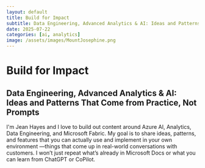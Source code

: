```yaml
---
layout: default
title: Build for Impact
subtitle: Data Engineering, Advanced Analytics & AI: Ideas and Patterns That Come from Practice, Not Prompts
date: 2025-07-22
categories: [ai, analytics]
image: /assets/images/MountJosephine.png
---
```


# Build for Impact

## Data Engineering, Advanced Analytics & AI: Ideas and Patterns That Come from Practice, Not Prompts

I'm Jean Hayes and I love to build out content around Azure AI, Analytics, Data Engineering, and Microsoft Fabric. My goal is to share ideas, patterns, and features that you can actually use and implement in your own environment —things that come up in real-world conversations with customers. I won’t just repeat what’s already in Microsoft Docs or what you can learn from ChatGPT or CoPilot.
